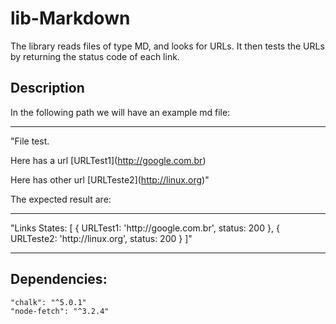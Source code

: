 # lib-Markdown

The library reads files of type MD, and looks for URLs. It then tests the URLs by returning the status code of each link.

<h2>Description</h2>
<p>In the following path we will have an example md file:</p>
<hr />
"File test.

Here has a url \[URLTest1\]\(http://google.com.br)

Here has other url \[URLTeste2\]\(http://linux.org)"


<p>The expected result are:</p>
<hr />
"Links States: [
  { URLTest1: 'http://google.com.br', status: 200 },
  { URLTeste2: 'http://linux.org', status: 200 }
]"

<hr />

<h2>Dependencies:</h2>

    "chalk": "^5.0.1"
    "node-fetch": "^3.2.4"